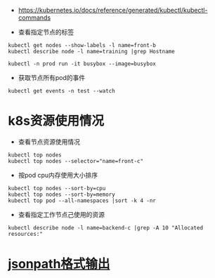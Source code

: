 * https://kubernetes.io/docs/reference/generated/kubectl/kubectl-commands

* 查看指定节点的标签
```
kubectl get nodes --show-labels -l name=front-b
kubectl describe node -l name=training |grep Hostname
```
```
kubectl -n prod run -it busybox --image=busybox
```

* 获取节点所有pod的事件
```
kubectl get events -n test --watch
```


# k8s资源使用情况
* 查看节点资源使用情况
```
kubectl top nodes
kubectl top nodes --selector="name=front-c"
```
* 按pod cpu内存使用大小排序
```
kubectl top nodes --sort-by=cpu
kubectl top nodes --sort-by=memory
kubectl top pod --all-namespaces |sort -k 4 -nr
```
* 查看指定工作节点己使用的资源
```
kubectl describe node -l name=backend-c |grep -A 10 "Allocated resources:"
```

# [jsonpath格式输出](https://kubernetes.io/zh-cn/docs/reference/kubectl/jsonpath/)
